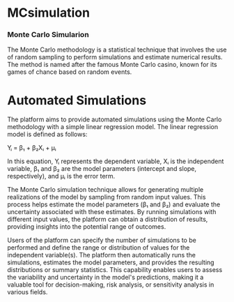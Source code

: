 # MCsimulation
### Monte Carlo Simularion 

The Monte Carlo methodology is a statistical technique that involves the use of random sampling to perform simulations and estimate numerical results. The method is named after the famous Monte Carlo casino, known for its games of chance based on random events. 

# Automated Simulations

The platform aims to provide automated simulations using the Monte Carlo methodology with a simple linear regression model. The linear regression model is defined as follows:

Yᵢ = β₁ + β₂Xᵢ + μᵢ

In this equation, Yᵢ represents the dependent variable, Xᵢ is the independent variable, β₁ and β₂ are the model parameters (intercept and slope, respectively), and μᵢ is the error term.

The Monte Carlo simulation technique allows for generating multiple realizations of the model by sampling from random input values. This process helps estimate the model parameters (β₁ and β₂) and evaluate the uncertainty associated with these estimates. By running simulations with different input values, the platform can obtain a distribution of results, providing insights into the potential range of outcomes.

Users of the platform can specify the number of simulations to be performed and define the range or distribution of values for the independent variable(s). The platform then automatically runs the simulations, estimates the model parameters, and provides the resulting distributions or summary statistics. This capability enables users to assess the variability and uncertainty in the model's predictions, making it a valuable tool for decision-making, risk analysis, or sensitivity analysis in various fields.
